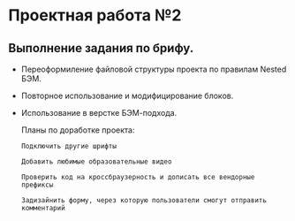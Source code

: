 Проектная работа №2
=====================
**Выполнение задания по брифу.**
-----------------------------------
* Переоформиление файловой структуры проекта по правилам Nested БЭМ.
* Повторное использование и модифицирование блоков.
* Использование в верстке БЭМ-подхода.

    Планы по доработке проекта:



    ```Подключить другие шрифты```

    ```Добавить любимые образовательные видео```

    ```Проверить код на кроссбраузерность и дописать все вендорные префиксы```

    ```Задизайнить форму, через которую пользователи смогут отправить комментарий```
